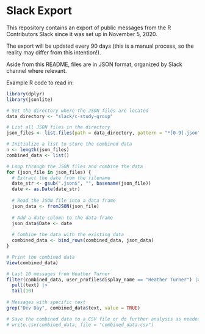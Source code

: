 # Slack Export

This repository contains an export of public messages from the R Contributors Slack 
since it was set up in November 5, 2020.

The export will be updated every 90 days (this is a manual process, so the 
reality may differ from this intention!).

Aside from this README, files are in JSON format, organized by Slack channel 
where relevant.

Example R code to read in:

```r
library(dplyr)
library(jsonlite)

# Set the directory where the JSON files are located
data_directory <- "slack/c-study-group"

# List all JSON files in the directory
json_files <- list.files(path = data_directory, pattern = "*[0-9].json", full.names = TRUE)

# Initialize a list to store the combined data
n <- length(json_files)
combined_data <- list()

# Loop through the JSON files and combine the data
for (json_file in json_files) {
  # Extract the date from the filename
  date_str <- gsub(".json$", "", basename(json_file))
  date <- as.Date(date_str)
  
  # Read the JSON file into a data frame
  json_data <- fromJSON(json_file)
  
  # Add a date column to the data frame
  json_data$Date <- date
  
  # Combine the data with the existing data
  combined_data <- bind_rows(combined_data, json_data)
}

# Print the combined data
View(combined_data)

# Last 10 messages from Heather Turner
filter(combined_data, user_profile$display_name == "Heather Turner") |>
  pull(text) |>
  tail(10)
  
# Messages with specific text
grep("Dev Day", combined_data$text, value = TRUE)

# Save the combined data to a CSV file or do further analysis as needed
# write.csv(combined_data, file = "combined_data.csv")
```

